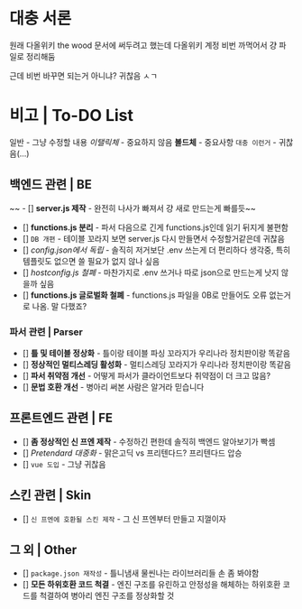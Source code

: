 # 대충 서론
원래 다올위키 the wood 문서에 써두려고 했는데 다올위키 계정 비번 까먹어서 걍 파일로 정리해둠

근데 비번 바꾸면 되는거 아니냐? 귀찮음 ㅅㄱ
# 비고 | To-DO List
 일반 - 그냥 수정할 내용
 *이탤릭체* - 중요하지 않음
 **볼드체** - 중요사항
 ``대충 이런거`` - 귀찮음(...)
## 백엔드 관련 | BE
~~ - [] **server.js 제작** - 완전히 나사가 빠져서 걍 새로 만드는게 빠를듯~~
 - [] **functions.js 분리** - 파서 다음으로 긴게 functions.js인데 읽기 뒤지게 불편함
 - [] ``DB 개편`` - 테이블 꼬라지 보면 server.js 다시 만들면서 수정할거같은데 귀찮음
 - [] *config.json에서 독립* - 솔직히 저거보단 .env 쓰는게 더 편리하다 생각중, 특히 템플릿도 없으면 쓸 필요가 없지 않나 싶음
 - [] *hostconfig.js 철폐* - 마찬가지로 .env 쓰거나 따로 json으로 만드는게 낫지 않을까 싶음
 - [] **functions.js 글로벌화 철폐** - functions.js 파일을 0B로 만들어도 오류 없는거로 나옴. 말 다했죠?
### 파서 관련 | Parser
 - [] **틀 및 테이블 정상화** - 틀이랑 테이블 파싱 꼬라지가 우리나라 정치판이랑 똑같음
 - [] **정상적인 멀티스레딩 활성화** - 멀티스레딩 꼬라지가 우리나라 정치판이랑 똑같음
 - [] **파서 취약점 개선** - 어떻게 파서가 클라이언트보다 취약점이 더 크고 많음?
 - [] **문법 호환 개선** - 병아리 써본 사람은 알거라 믿습니다
## 프론트엔드 관련 | FE
 - [] **좀 정상적인 신 프엔 제작** - 수정하긴 편한데 솔직히 백엔드 알아보기가 빡셈
 - [] *Pretendard 대중화* - 맑은고딕 vs 프리텐다드? 프리텐다드 압승
 - [] ``vue 도입`` - 그냥 귀찮음
## 스킨 관련 | Skin
 - [] ``신 프엔에 호환될 스킨 제작`` - 그 신 프엔부터 만들고 지껄이자
## 그 외 | Other
 - [] ``package.json 재작성`` - 틀니냄새 물씬나는 라이브러리들 손 좀 봐야함
 - [] **모든 하위호환 코드 척결** - 엔진 구조를 유린하고 안정성을 해체하는 하위호환 코드를 척결하여 병아리 엔진 구조를 정상화할 것